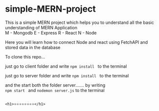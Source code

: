 # simple-MERN-project

This is a simple MERN project which helps you to understand all the basic understanding of MERN Application <br />
 M - Mongodb
 E - Express
 R - React
 N - Node
 
 Here you will learn how to connect Node and react using FetchAPI and stored data in the database <br />
 
 To clone this repo...
 
 just go to client folder and write `npm install ` to the terminal <br />
  
 just go to server folder and write `npm install ` to the terminal <br />
 
 and the start both the folder server.......  by writing <br/>
 `npm start `  and `nodemon server.js` to the terminal
 
 
                                                                 <h1>⭐⭐⭐⭐⭐⭐⭐⭐</h1>
